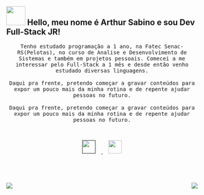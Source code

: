 ## <img src="https://raw.githubusercontent.com/alexnaiman/alexnaiman/master/resources/welcomeglitch.gif" width="50px" /> Hello, meu nome é Arthur Sabino e sou Dev Full-Stack JR!

<p align="center" >
  <samp>
   Tenho estudado programação a 1 ano, na Fatec Senac-RS(Pelotas), no curso de Analise e Desenvolvimento de Sistemas e também em projetos pessoais. Comecei a me interessar pelo Full-Stack a 1 mês e desde então venho estudado diversas linguagens.
</samp>
<br/><br/>
<samp>
Daqui pra frente, pretendo começar a gravar conteúdos para expor um pouco mais da minha rotina e de repente ajudar pessoas no futuro.
</samp>
<br/><br/>
<samp>
Daqui pra frente, pretendo começar a gravar conteúdos para expor um pouco mais da minha rotina e de repente ajudar pessoas no futuro.
  </samp>
  <br/>
  <br/>
</p>


<p align="center">
  <a href="">
    <img src="https://raw.githubusercontent.com/alexnaiman/alexnaiman/master/resources/linkedin.webp"  width="35px" style="margin: 15px;" />
  </a>
  <a href="https://www.instagram.com/sabinoarthur_/">
    <img src="https://raw.githubusercontent.com/alexnaiman/alexnaiman/master/resources/instagram.webp"  width="35px" style="margin: 15px;" />
  </a>
</p>

<br/><br/>

<p align="right">
<img align="left" src="https://github-readme-stats.vercel.app/api?username=SabinoDS&theme=calm&show_icons=true" />

<img  float="right" src="https://github-readme-stats.vercel.app/api/top-langs/?username=SabinoDS&theme=tokyonight&show_icons=true" />
  

</p>


